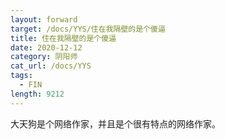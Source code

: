 ```yaml
---
layout: forward
target: /docs/YYS/住在我隔壁的是个傻逼
title: 住在我隔壁的是个傻逼
date: 2020-12-12
category: 阴阳师
cat_url: /docs/YYS
tags: 
  - FIN
length: 9212
---
```


大天狗是个网络作家，并且是个很有特点的网络作家。
